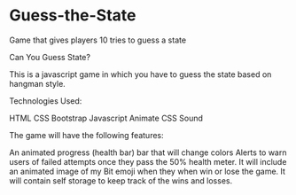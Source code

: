 # Guess-the-State

Game that gives players 10 tries to guess a state

Can You Guess State?

This is a javascript game in which you have to guess the state based on hangman style.

Technologies Used:

HTML
CSS
Bootstrap 
Javascript
Animate CSS
Sound

The game will have the following features:

An animated progress (health bar) bar that will change colors
Alerts to warn users of failed attempts once they pass the 50% health meter. 
It will include an animated image of my Bit emoji when they when win or lose the game. 
It will contain self storage to keep track of the wins and losses. 
